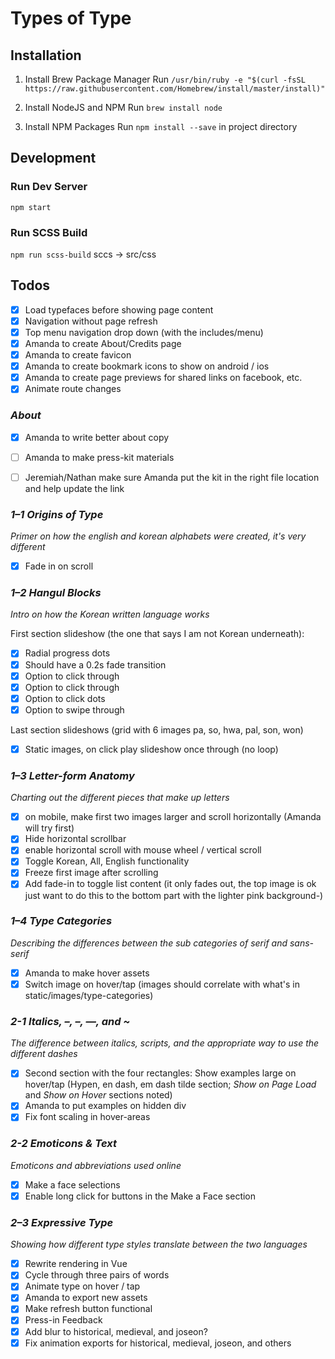 # Types of Type

## Installation

1. Install Brew Package Manager
Run `/usr/bin/ruby -e "$(curl -fsSL https://raw.githubusercontent.com/Homebrew/install/master/install)"`

2. Install NodeJS and NPM
Run `brew install node`

3. Install NPM Packages
Run `npm install --save` in project directory

## Development

### Run Dev Server
`npm start`

### Run SCSS Build
`npm run scss-build`
sccs -> src/css

## Todos
- [x] Load typefaces before showing page content
- [x] Navigation without page refresh
- [x] Top menu navigation drop down (with the includes/menu)
- [x] Amanda to create About/Credits page
- [x] Amanda to create favicon
- [x] Amanda to create bookmark icons to show on android / ios
- [x] Amanda to create page previews for shared links on facebook, etc.
- [x] Animate route changes

### *About*
- [x] Amanda to write better about copy
- [ ] Amanda to make press-kit materials
- [ ] Jeremiah/Nathan make sure Amanda put the kit in the right file location and help update the link


### *1–1 Origins of Type*
_Primer on how the english and korean alphabets were created, it's very different_

- [x] Fade in on scroll

### *1–2 Hangul Blocks*
_Intro on how the Korean written language works_

First section slideshow (the one that says I am not Korean underneath):
- [x] Radial progress dots
- [x] Should have a 0.2s fade transition
- [x] Option to click through
- [x] Option to click through
- [x] Option to click dots
- [x] Option to swipe through

Last section slideshows (grid with 6 images pa, so, hwa, pal, son, won)
- [x] Static images, on click play slideshow once through (no loop)

### *1–3 Letter-form Anatomy*
_Charting out the different pieces that make up letters_

- [x] on mobile, make first two images larger and scroll horizontally (Amanda will try first)
- [x] Hide horizontal scrollbar
- [x] enable horizontal scroll with mouse wheel / vertical scroll
- [x] Toggle Korean, All, English functionality
- [x] Freeze first image after scrolling
- [x] Add fade-in to toggle list content (it only fades out, the top image is ok just want to do this to the bottom part with the lighter pink background-)

### *1–4 Type Categories*
_Describing the differences between the sub categories of serif and sans-serif_

- [x] Amanda to make hover assets
- [x] Switch image on hover/tap (images should correlate with what's in static/images/type-categories)

### *2-1 Italics, –, –, —, and \~*
_The difference between italics, scripts, and the appropriate way to use the different dashes_

- [x] Second section with the four rectangles: Show examples large on hover/tap (Hypen, en dash, em dash tilde section; *Show on Page Load* and *Show on Hover* sections noted)
- [x] Amanda to put examples on hidden div
- [x] Fix font scaling in hover-areas

### *2-2 Emoticons & Text*
_Emoticons and abbreviations used online_

- [x] Make a face selections
- [x] Enable long click for buttons in the Make a Face section

### *2–3 Expressive Type*
_Showing how different type styles translate between the two languages_

- [x] Rewrite rendering in Vue
- [x] Cycle through three pairs of words
- [x] Animate type on hover / tap
- [x] Amanda to export new assets
- [x] Make refresh button functional
- [x] Press-in Feedback
- [x] Add blur to historical, medieval, and joseon?
- [x] Fix animation exports for historical, medieval, joseon, and others
